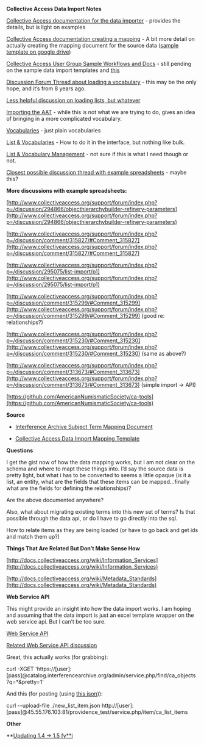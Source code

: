**Collective Access Data Import Notes**

[Collective Access documentation for the data importer](http://docs.collectiveaccess.org/wiki/Data_Importer)  -  provides the details, but is light on examples

[Collective Access documentation creating a mapping](http://docs.collectiveaccess.org/wiki/Data_Import:_Creating_and_Running_a_Mapping) - A bit more detail on actually creating the mapping document for the source data ([sample template on google drive](https://docs.google.com/spreadsheets/d/11b_0rkUTm6kTfsC81qICYI6TMlJJ_0JZR9hJODwvEr8/edit))

[Collective Access User Group Sample Workflows and Docs](https://collectiveaccessusers.wordpress.com/sample-documents/) - still pending on the sample data import templates and [this](http://emerging.commons.gc.cuny.edu/2014/11/collectiveaccess-workflow/)

[Discussion Forum Thread about loading a vocabulary](http://www.collectiveaccess.org/support/forum/index.php?p=/discussion/63/load-a-vocabulary) - this may be the only hope, and it’s from 8 years ago.

[Less helpful discussion on loading lists, but whatever](http://collectiveaccess.org/support/forum/index.php?p=/discussion/294513/generating-lists-and-vocabularies-from-imported-dataset)

[Importing the AAT](http://www.collectiveaccess.org/support/forum/?p=/discussion/147/importing-the-aat-thesaurus) - while this is not what we are trying to do, gives an idea of bringing in a more complicated vocabulary.

[Vocabularies](http://docs.collectiveaccess.org/wiki/Vocabularies) - just plain vocabularies

[List & Vocabularies](http://docs.collectiveaccess.org/wiki/Lists_and_Vocabularies) - How to do it in the interface, but nothing like bulk.

[List & Vocabulary Management](http://docs.collectiveaccess.org/wiki/List_and_Vocabulary_Management) - not sure if this is what I need though or not.

[Closest possible discussion thread with example spreadsheets](http://www.collectiveaccess.org/support/forum/index.php?p=/discussion/294645/import-mapping-issues) - maybe this?

**More discussions with example spreadsheets:**

[http://www.collectiveaccess.org/support/forum/index.php?p=/discussion/294866/objecthierarchybuilder-refinery-parameters](http://www.collectiveaccess.org/support/forum/index.php?p=/discussion/294866/objecthierarchybuilder-refinery-parameters)

[http://www.collectiveaccess.org/support/forum/index.php?p=/discussion/comment/315827/#Comment_315827](http://www.collectiveaccess.org/support/forum/index.php?p=/discussion/comment/315827/#Comment_315827)

[http://www.collectiveaccess.org/support/forum/index.php?p=/discussion/295075/list-import/p1](http://www.collectiveaccess.org/support/forum/index.php?p=/discussion/295075/list-import/p1)

[http://www.collectiveaccess.org/support/forum/index.php?p=/discussion/comment/315299/#Comment_315299](http://www.collectiveaccess.org/support/forum/index.php?p=/discussion/comment/315299/#Comment_315299) (good re: relationships?)

[http://www.collectiveaccess.org/support/forum/index.php?p=/discussion/comment/315230/#Comment_315230](http://www.collectiveaccess.org/support/forum/index.php?p=/discussion/comment/315230/#Comment_315230) (same as above?)

[http://www.collectiveaccess.org/support/forum/index.php?p=/discussion/comment/313673/#Comment_313673](http://www.collectiveaccess.org/support/forum/index.php?p=/discussion/comment/313673/#Comment_313673) (simple import -> API)

[https://github.com/AmericanNumismaticSociety/ca-tools](https://github.com/AmericanNumismaticSociety/ca-tools)

**Source**

* [Interference Archive Subject Term Mapping Document](https://docs.google.com/spreadsheets/d/11b_0rkUTm6kTfsC81qICYI6TMlJJ_0JZR9hJODwvEr8/edit#gid=0)

* [Collective Access Data Import Mapping Template](https://docs.google.com/spreadsheets/d/1hblyFxv30kL96JN7EWILLayxq1kAyvXAKVNAcG7ZAnw/edit?usp=sharing)

**Questions**

I get the gist now of how the data mapping works, but I am not clear on the schema and where to mapt these things into. I’d say the source data is pretty light, but what i has to be converted to seems a little opaque (is it a list, an entity, what are the fields that these items can be mapped...finally what are the fields for defining the relationships)?

Are the above documented anywhere?

Also, what about migrating existing terms into this new set of terms? Is that possible through the data api, or do I have to go directly into the sql. 

How to relate items as they are being loaded (or have to go back and get ids and match them up?)

**Things That Are Related But Don’t Make Sense How**

[http://docs.collectiveaccess.org/wiki/Information_Services](http://docs.collectiveaccess.org/wiki/Information_Services)

[http://docs.collectiveaccess.org/wiki/Metadata_Standards](http://docs.collectiveaccess.org/wiki/Metadata_Standards)

**Web Service API**

This might provide an insight into how the data import works. I am hoping and assuming that the data import is just an excel template wrapper on the web service api. But I can’t be too sure.

[Web Service API](http://docs.collectiveaccess.org/wiki/Web_Service_API)

[Related Web Service API discussion](http://www.collectiveaccess.org/support/forum/index.php?p=/discussion/293482/creating-new-ca-list-items-using-the-web-service-api) 

Great, this actually works (for grabbing):

curl -XGET 'https://[user]:[pass]@catalog.interferencearchive.org/admin/service.php/find/ca_objects?q=*&pretty=1'

And this (for posting (using [this json](http://pastebin.com/QZzGjgzy))):

curl --upload-file ./new_list_item.json http://[user]:[pass]@45.55.176.103:81/providence_test/service.php/item/ca_list_items

**Other**

**[Updating 1.4 -> 1.5 fy**i](http://collectiveaccess.org/support/forum/index.php?p=/discussion/294880/upgrading-providence-from-1-4-to-1-5-1)[ ](http://collectiveaccess.org/support/forum/index.php?p=/discussion/294880/upgrading-providence-from-1-4-to-1-5-1)

